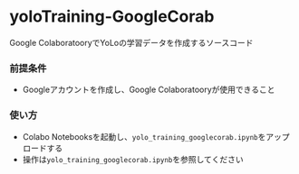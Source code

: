 # yoloTraining-GoogleCorab
Google ColaboratooryでYoLoの学習データを作成するソースコード

### 前提条件
* Googleアカウントを作成し、Google Colaboratooryが使用できること

### 使い方
* Colabo Notebooksを起動し、`yolo_training_googlecorab.ipynb`をアップロードする
* 操作は`yolo_training_googlecorab.ipynb`を参照してください
